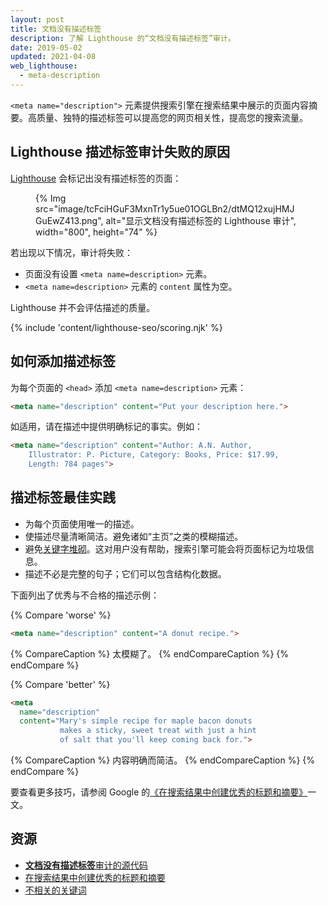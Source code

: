 ```yaml
---
layout: post
title: 文档没有描述标签
description: 了解 Lighthouse 的“文档没有描述标签”审计。
date: 2019-05-02
updated: 2021-04-08
web_lighthouse:
  - meta-description
---
```


`<meta name="description">` 元素提供搜索引擎在搜索结果中展示的页面内容摘要。高质量、独特的描述标签可以提高您的网页相关性，提高您的搜索流量。

## Lighthouse 描述标签审计失败的原因

[Lighthouse](https://developer.chrome.com/docs/lighthouse/overview/) 会标记出没有描述标签的页面：

<figure>{% Img src="image/tcFciHGuF3MxnTr1y5ue01OGLBn2/dtMQ12xujHMJGuEwZ413.png", alt="显示文档没有描述标签的 Lighthouse 审计", width="800", height="74" %}</figure>

若出现以下情况，审计将失败：

- 页面没有设置 `<meta name=description>` 元素。
- `<meta name=description>` 元素的 `content` 属性为空。

Lighthouse 并不会评估描述的质量。

{% include 'content/lighthouse-seo/scoring.njk' %}

## 如何添加描述标签

为每个页面的 `<head>` 添加 `<meta name=description>` 元素：

```html
<meta name="description" content="Put your description here.">
```

如适用，请在描述中提供明确标记的事实。例如：

```html
<meta name="description" content="Author: A.N. Author,
    Illustrator: P. Picture, Category: Books, Price: $17.99,
    Length: 784 pages">
```

## 描述标签最佳实践

- 为每个页面使用唯一的描述。
- 使描述尽量清晰简洁。避免诸如“主页”之类的模糊描述。
- 避免[关键字堆砌](https://support.google.com/webmasters/answer/66358)。这对用户没有帮助，搜索引擎可能会将页面标记为垃圾信息。
- 描述不必是完整的句子；它们可以包含结构化数据。

下面列出了优秀与不合格的描述示例：

{% Compare 'worse' %}

```html
<meta name="description" content="A donut recipe.">
```

{% CompareCaption %} 太模糊了。 {% endCompareCaption %} {% endCompare %}

{% Compare 'better' %}

```html
<meta
  name="description"
  content="Mary's simple recipe for maple bacon donuts
           makes a sticky, sweet treat with just a hint
           of salt that you'll keep coming back for.">
```

{% CompareCaption %} 内容明确而简洁。 {% endCompareCaption %} {% endCompare %}

要查看更多技巧，请参阅 Google 的[《在搜索结果中创建优秀的标题和摘要》](https://support.google.com/webmasters/answer/35624#1)一文。

## 资源

- [**文档没有描述标签**审计的源代码](https://github.com/GoogleChrome/lighthouse/blob/master/lighthouse-core/audits/seo/meta-description.js)
- [在搜索结果中创建优秀的标题和摘要](https://support.google.com/webmasters/answer/35624#1)
- [不相关的关键词](https://support.google.com/webmasters/answer/66358)
